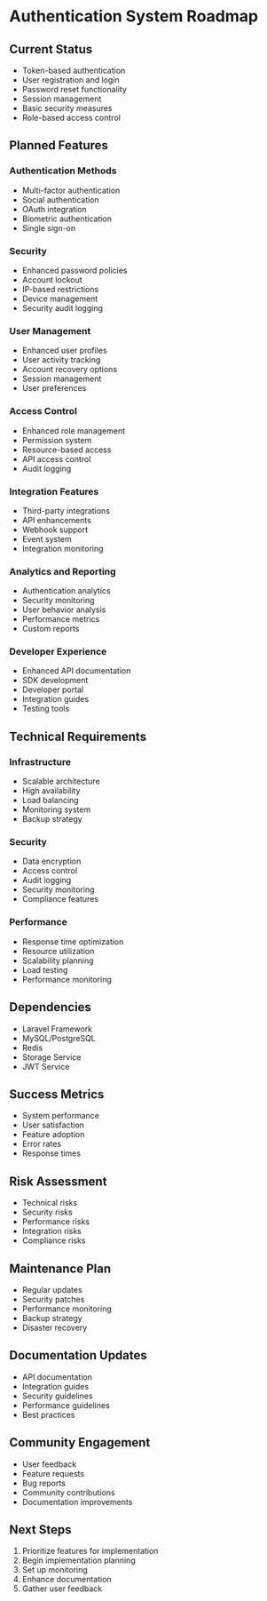 # Authentication System Roadmap

## Current Status
- Token-based authentication
- User registration and login
- Password reset functionality
- Session management
- Basic security measures
- Role-based access control

## Planned Features

### Authentication Methods
- Multi-factor authentication
- Social authentication
- OAuth integration
- Biometric authentication
- Single sign-on

### Security
- Enhanced password policies
- Account lockout
- IP-based restrictions
- Device management
- Security audit logging

### User Management
- Enhanced user profiles
- User activity tracking
- Account recovery options
- Session management
- User preferences

### Access Control
- Enhanced role management
- Permission system
- Resource-based access
- API access control
- Audit logging

### Integration Features
- Third-party integrations
- API enhancements
- Webhook support
- Event system
- Integration monitoring

### Analytics and Reporting
- Authentication analytics
- Security monitoring
- User behavior analysis
- Performance metrics
- Custom reports

### Developer Experience
- Enhanced API documentation
- SDK development
- Developer portal
- Integration guides
- Testing tools

## Technical Requirements

### Infrastructure
- Scalable architecture
- High availability
- Load balancing
- Monitoring system
- Backup strategy

### Security
- Data encryption
- Access control
- Audit logging
- Security monitoring
- Compliance features

### Performance
- Response time optimization
- Resource utilization
- Scalability planning
- Load testing
- Performance monitoring

## Dependencies
- Laravel Framework
- MySQL/PostgreSQL
- Redis
- Storage Service
- JWT Service

## Success Metrics
- System performance
- User satisfaction
- Feature adoption
- Error rates
- Response times

## Risk Assessment
- Technical risks
- Security risks
- Performance risks
- Integration risks
- Compliance risks

## Maintenance Plan
- Regular updates
- Security patches
- Performance monitoring
- Backup strategy
- Disaster recovery

## Documentation Updates
- API documentation
- Integration guides
- Security guidelines
- Performance guidelines
- Best practices

## Community Engagement
- User feedback
- Feature requests
- Bug reports
- Community contributions
- Documentation improvements

## Next Steps
1. Prioritize features for implementation
2. Begin implementation planning
3. Set up monitoring
4. Enhance documentation
5. Gather user feedback 